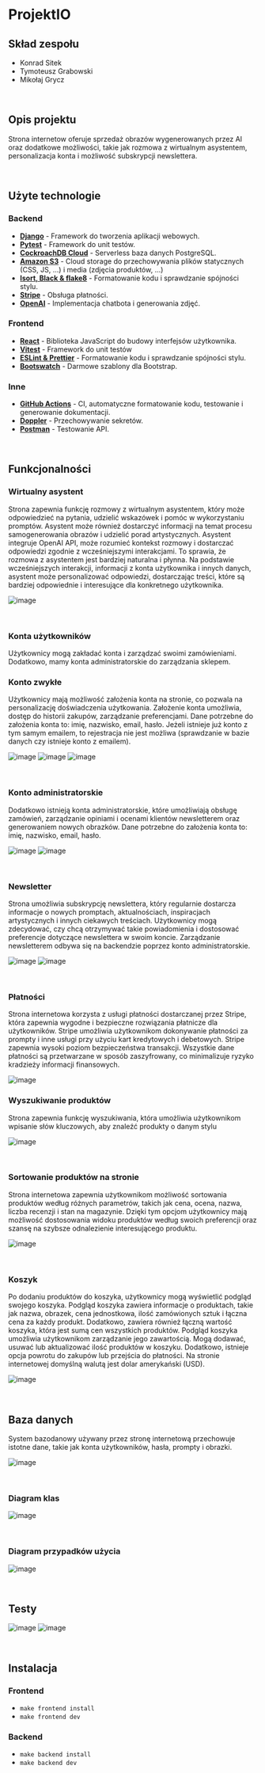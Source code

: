 # ProjektIO

## Skład zespołu

- Konrad Sitek
- Tymoteusz Grabowski
- Mikołaj Grycz

<br />

## Opis projektu

Strona internetow oferuje sprzedaż obrazów wygenerowanych przez AI oraz dodatkowe możliwości, takie
jak rozmowa z wirtualnym asystentem, personalizacja konta i możliwość subskrypcji newslettera.

<br />

## Użyte technologie

### Backend

- **[Django](https://www.djangoproject.com/)** - Framework do tworzenia aplikacji webowych.
- **[Pytest](https://docs.pytest.org/en/7.3.x/)** - Framework do unit testów.
- **[CockroachDB Cloud](https://cockroachlabs.cloud/)** - Serverless baza danych PostgreSQL.
- **[Amazon S3](https://aws.amazon.com/s3/)** - Cloud storage do przechowywania plików statycznych (CSS, JS, ...) i media (zdjęcia produktów, ...)
- **[Isort, Black & flake8](http://www.sefidian.com/2021/08/03/how-to-use-black-flake8-and-isort-to-format-python-codes/)** - Formatowanie kodu i sprawdzanie spójności stylu.
- **[Stripe](https://stripe.com/)** - Obsługa płatności.
- **[OpenAI](https://platform.openai.com/)** - Implementacja chatbota i generowania zdjęć.

### Frontend

- **[React](https://reactjs.org/)** - Biblioteka JavaScript do budowy interfejsów użytkownika.
- **[Vitest](https://vitest.dev/)** - Framework do unit testów
- **[ESLint & Prettier](https://github.com/prettier/eslint-config-prettier)** - Formatowanie kodu i sprawdzanie spójności stylu.
- **[Bootswatch](https://bootswatch.com/)** - Darmowe szablony dla Bootstrap.

### Inne

- **[GitHub Actions](https://github.com/features/actions)** - CI, automatyczne formatowanie kodu, testowanie i generowanie dokumentacji.
- **[Doppler](https://www.doppler.com/)** - Przechowywanie sekretów.
- **[Postman](https://www.postman.com/)** - Testowanie API.

<br />

## Funkcjonalności

### Wirtualny asystent

Strona zapewnia funkcję rozmowy z wirtualnym
asystentem, który może odpowiedzieć na pytania, udzielić wskazówek i
pomóc w wykorzystaniu promptów. Asystent może również dostarczyć
informacji na temat procesu samogenerowania obrazów i udzielić porad
artystycznych. Asystent integruje OpenAI API, może rozumieć kontekst
rozmowy i dostarczać odpowiedzi zgodnie z wcześniejszymi interakcjami. To
sprawia, że rozmowa z asystentem jest bardziej naturalna i płynna. Na
podstawie wcześniejszych interakcji, informacji z konta użytkownika i innych
danych, asystent może personalizować odpowiedzi, dostarczając treści, które
są bardziej odpowiednie i interesujące dla konkretnego użytkownika.

![image](https://github.com/Tymec/ProjektIO/assets/69002597/4d68b8f3-0865-4008-9bec-3e74910e24b1)

<br />

### Konta użytkowników

Użytkownicy mogą zakładać konta i zarządzać swoimi zamówieniami. Dodatkowo, mamy konta administratorskie do zarządzania sklepem.

### Konto zwykłe

Użytkownicy mają możliwość założenia konta na stronie, co
pozwala na personalizację doświadczenia użytkowania. Założenie konta
umożliwia, dostęp do historii zakupów, zarządzanie preferencjami. Dane
potrzebne do założenia konta to: imię, nazwisko, email, hasło. Jeżeli istnieje
już konto z tym samym emailem, to rejestracja nie jest możliwa (sprawdzanie
w bazie danych czy istnieje konto z emailem).

![image](https://github.com/Tymec/ProjektIO/assets/69002597/1d4fd39a-599f-4e3d-8caf-386be3401ab3)
![image](https://github.com/Tymec/ProjektIO/assets/69002597/74a11968-0b84-4376-89cf-57157cab791d)
![image](https://github.com/Tymec/ProjektIO/assets/69002597/c81264a5-97ca-45d8-974d-d8b9d7e3eb33)

<br />

### Konto administratorskie

Dodatkowo istnieją konta administratorskie, które
umożliwiają obsługę zamówień, zarządzanie opiniami i ocenami klientów
newsletterem oraz generowaniem nowych obrazków. Dane potrzebne do
założenia konta to: imię, nazwisko, email, hasło.

![image](https://github.com/Tymec/ProjektIO/assets/69002597/f838907b-d9c6-47bc-84c4-48bcfadf3cce)
![image](https://github.com/Tymec/ProjektIO/assets/69002597/82cbb8d6-5574-4e40-bb9d-e35fe050b2b2)

<br />

### Newsletter

Strona umożliwia subskrypcję newslettera, który regularnie dostarcza
informacje o nowych promptach, aktualnościach, inspiracjach artystycznych i
innych ciekawych treściach. Użytkownicy mogą zdecydować, czy chcą
otrzymywać takie powiadomienia i dostosować preferencje dotyczące
newslettera w swoim koncie. Zarządzanie newsletterem odbywa się na
backendzie poprzez konto administratorskie.

![image](https://github.com/Tymec/ProjektIO/assets/69002597/4437e27b-d13c-438e-bc74-d35736434de0)
![image](https://github.com/Tymec/ProjektIO/assets/69002597/6056032a-f8be-40a4-94d4-0812f05aedb7)

<br />

### Płatności

Strona internetowa korzysta z usługi płatności dostarczanej przez Stripe,
która zapewnia wygodne i bezpieczne rozwiązania płatnicze dla
użytkowników. Stripe umożliwia użytkownikom dokonywanie płatności za
prompty i inne usługi przy użyciu kart kredytowych i debetowych. Stripe
zapewnia wysoki poziom bezpieczeństwa transakcji. Wszystkie dane
płatności są przetwarzane w sposób zaszyfrowany, co minimalizuje ryzyko
kradzieży informacji finansowych.

![image](https://github.com/Tymec/ProjektIO/assets/69002597/85119b06-c270-4db2-8952-154d9bfad380)

### Wyszukiwanie produktów

Strona zapewnia funkcję wyszukiwania, która umożliwia użytkownikom
wpisanie słów kluczowych, aby znaleźć produkty o danym stylu

![image](https://github.com/Tymec/ProjektIO/assets/69002597/78f5ab67-f1ae-469f-9bf0-79ac8ad98820)

<br />

### Sortowanie produktów na stronie

Strona internetowa zapewnia użytkownikom możliwość sortowania produktów
według różnych parametrów, takich jak cena, ocena, nazwa, liczba recenzji i
stan na magazynie. Dzięki tym opcjom użytkownicy mają możliwość
dostosowania widoku produktów według swoich preferencji oraz szansę na
szybsze odnalezienie interesującego produktu.

![image](https://github.com/Tymec/ProjektIO/assets/69002597/708d169a-a6ef-4477-8b46-dd99a5548e3c)

<br />

### Koszyk

Po dodaniu produktów do koszyka, użytkownicy mogą wyświetlić podgląd
swojego koszyka. Podgląd koszyka zawiera informacje o produktach, takie jak
nazwa, obrazek, cena jednostkowa, ilość zamówionych sztuk i łączna cena za
każdy produkt. Dodatkowo, zawiera również łączną wartość koszyka, która
jest sumą cen wszystkich produktów. Podgląd koszyka umożliwia
użytkownikom zarządzanie jego zawartością. Mogą dodawać, usuwać lub
aktualizować ilość produktów w koszyku. Dodatkowo, istnieje opcja powrotu
do zakupów lub przejścia do płatności. Na stronie internetowej domyślną
walutą jest dolar amerykański (USD).

![image](https://github.com/Tymec/ProjektIO/assets/69002597/d56c00fe-04a3-4318-a453-38f09cfc9cd7)

<br />

## Baza danych

System bazodanowy używany przez stronę internetową przechowuje istotne
dane, takie jak konta użytkowników, hasła, prompty i obrazki.

![image](https://github.com/Tymec/ProjektIO/assets/69002597/3c90841f-fae5-4fcb-ae01-43dd3afe6ee8)

<br />

### Diagram klas

![image](backend/docs/uml.png)

<br />

### Diagram przypadków użycia

![image](https://github.com/Tymec/ProjektIO/assets/69002597/e590b9d4-8537-4dcb-b646-33a677366f89)

<br />

## Testy

![image](https://github.com/Tymec/ProjektIO/assets/69002597/fdda7ba1-5883-4448-ae48-6cd220908a98)
![image](assets/backend_tests.png)

<br />

## Instalacja

### Frontend

- `make frontend install`
- `make frontend dev`

### Backend

- `make backend install`
- `make backend dev`
